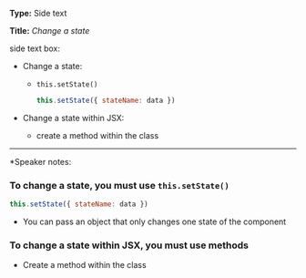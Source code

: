 **Type:** Side text

**Title:** *Change a state*

side text box:

* Change a state:

  * `this.setState()`

    ```js
    this.setState({ stateName: data })
    ```

* Change a state within JSX:

  * create a method within the class


------

*Speaker notes: 

### To change a state, you must use `this.setState()`

```js
this.setState({ stateName: data })
```

- You can pass an object that only changes one state of the component

### To change a state within JSX, you must use methods

- Create a method within the class
